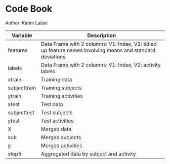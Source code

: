 Code Book
=========

Author: Karim Lalani

| Variable | Description |
|----------|-------------|
| features | Data Frame with 2 columns: V1: Index, V2: tidied up feature names involving means and standard deviations |
| labels | Data Frame with 2 columns: V1: Index, V2: activity labels |
| xtrain | Training data |
| subjecttrain | Training subjects |
| ytrain | Training activities |
| xtest | Test data |
| subjecttest | Test subjects |
| ytest | Test activities |
| X | Merged data |
| sub | Merged subjects |
| y | Merged activities |
| step5 | Aggregated data by subject and activity |